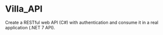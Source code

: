 # Villa_API

Create a RESTful web API (C#) with authentication and consume it in a real application (.NET 7 API).
